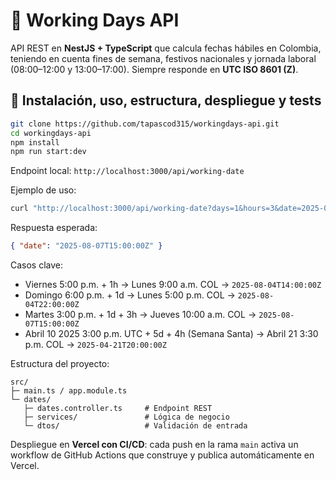 # 📅 Working Days API
API REST en **NestJS + TypeScript** que calcula fechas hábiles en Colombia, teniendo en cuenta fines de semana, festivos nacionales y jornada laboral (08:00–12:00 y 13:00–17:00). Siempre responde en **UTC ISO 8601 (Z)**.

## 🚀 Instalación, uso, estructura, despliegue y tests
```bash
git clone https://github.com/tapascod315/workingdays-api.git
cd workingdays-api
npm install
npm run start:dev
```
Endpoint local: `http://localhost:3000/api/working-date`

Ejemplo de uso:
```bash
curl "http://localhost:3000/api/working-date?days=1&hours=3&date=2025-08-05T20:00:00Z"
```
Respuesta esperada:
```json
{ "date": "2025-08-07T15:00:00Z" }
```

Casos clave:
- Viernes 5:00 p.m. + 1h → Lunes 9:00 a.m. COL → `2025-08-04T14:00:00Z`
- Domingo 6:00 p.m. + 1d → Lunes 5:00 p.m. COL → `2025-08-04T22:00:00Z`
- Martes 3:00 p.m. + 1d + 3h → Jueves 10:00 a.m. COL → `2025-08-07T15:00:00Z`
- Abril 10 2025 3:00 p.m. UTC + 5d + 4h (Semana Santa) → Abril 21 3:30 p.m. COL → `2025-04-21T20:00:00Z`

Estructura del proyecto:
```
src/
├─ main.ts / app.module.ts
└─ dates/
   ├─ dates.controller.ts     # Endpoint REST
   ├─ services/               # Lógica de negocio
   └─ dtos/                   # Validación de entrada
```

Despliegue en **Vercel con CI/CD**: cada push en la rama `main` activa un workflow de GitHub Actions que construye y publica automáticamente en Vercel.
```
